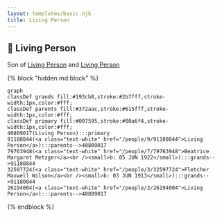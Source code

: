 ```yaml
---
layout: templates/basic.njk
title: Living Person
---
```

## 🔵 Living Person

Son of [Living Person](/people/2/26194004) and [Living Person](/people/9/91180844)

{% block "hidden md:block" %}
```mermaid
graph
classDef grands fill:#193cb8,stroke:#2b7fff,stroke-width:1px,color:#fff;
classDef parents fill:#372aac,stroke:#615fff,stroke-width:1px,color:#fff;
classDef primary fill:#007595,stroke:#00a6f4,stroke-width:1px,color:#fff;
40809017(Living Person):::primary
91180844(<a class="text-white" href="/people/9/91180844">Living Person</a>):::parents-->40809017
79763948(<a class="text-white" href="/people/7/79763948">Beatrice Margaret Metzger</a><br /><small>b: 05 JUN 1922</small>):::grands-->91180844
32597724(<a class="text-white" href="/people/3/32597724">Fletcher Maxwell Wilson</a><br /><small>b: 03 JUN 1913</small>):::grands-->91180844
26194004(<a class="text-white" href="/people/2/26194004">Living Person</a>):::parents-->40809017
```
{% endblock %}
